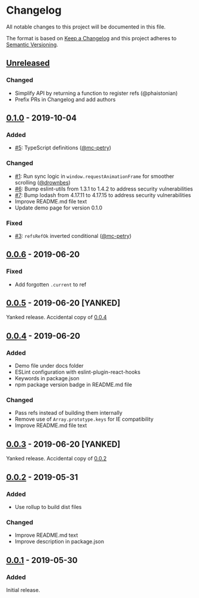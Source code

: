 # Changelog

All notable changes to this project will be documented in this file.

The format is based on [Keep a Changelog][kac] and this project adheres to
[Semantic Versioning][semver].

## [Unreleased]

### Changed

- Simplify API by returning a function to register refs (@phaistonian)
- Prefix PRs in Changelog and add authors

## [0.1.0] - 2019-10-04

### Added

- [#5](https://github.com/agorf/react-use-sync-scroll/pull/5):
  TypeScript definitions
  ([@mc-petry][])

### Changed

- [#1](https://github.com/agorf/react-use-sync-scroll/pull/1):
  Run sync logic in `window.requestAnimationFrame` for smoother scrolling
  ([@drownbes][])
- [#6](https://github.com/agorf/react-use-sync-scroll/pull/6):
  Bump eslint-utils from 1.3.1 to 1.4.2 to address security vulnerabilities
- [#7](https://github.com/agorf/react-use-sync-scroll/pull/7):
  Bump lodash from 4.17.11 to 4.17.15 to address security vulnerabilities
- Improve README.md file text
- Update demo page for version 0.1.0

### Fixed

- [#3](https://github.com/agorf/react-use-sync-scroll/pull/3):
  `refsRefOk` inverted conditional
  ([@mc-petry][])

## [0.0.6] - 2019-06-20

### Fixed

- Add forgotten `.current` to ref

## [0.0.5] - 2019-06-20 [YANKED]

Yanked release. Accidental copy of [0.0.4][]

## [0.0.4] - 2019-06-20

### Added

- Demo file under docs folder
- ESLint configuration with eslint-plugin-react-hooks
- Keywords in package.json
- npm package version badge in README.md file

### Changed

- Pass refs instead of building them internally
- Remove use of `Array.prototype.keys` for IE compatibility
- Improve README.md file text

## [0.0.3] - 2019-06-20 [YANKED]

Yanked release. Accidental copy of [0.0.2][]

## [0.0.2] - 2019-05-31

### Added

- Use rollup to build dist files

### Changed

- Improve README.md text
- Improve description in package.json

## [0.0.1] - 2019-05-30

### Added

Initial release.

[Unreleased]: https://github.com/agorf/react-use-sync-scroll/compare/0.1.0...HEAD
[0.1.0]: https://github.com/agorf/react-use-sync-scroll/compare/0.0.6...0.1.0
[0.0.6]: https://github.com/agorf/react-use-sync-scroll/compare/0.0.5...0.0.6
[0.0.5]: https://github.com/agorf/react-use-sync-scroll/compare/0.0.4...0.0.5
[0.0.4]: https://github.com/agorf/react-use-sync-scroll/compare/0.0.3...0.0.4
[0.0.3]: https://github.com/agorf/react-use-sync-scroll/compare/0.0.2...0.0.3
[0.0.2]: https://github.com/agorf/react-use-sync-scroll/compare/0.0.1...0.0.2
[0.0.1]: https://github.com/agorf/react-use-sync-scroll/releases/tag/0.0.1

[kac]: https://keepachangelog.com/en/1.0.0/
[semver]: https://semver.org/spec/v2.0.0.html
[@drownbes]: https://github.com/drownbes
[@mc-petry]: https://github.com/mc-petry
